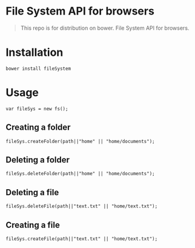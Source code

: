 # File System API for browsers
> This repo is for distribution on bower. File System API for browsers.

# Installation

```bower install fileSystem```

# Usage
```var fileSys = new fs();```
## Creating a folder
```fileSys.createFolder(path||"home" || "home/documents");```
## Deleting a folder
```fileSys.deleteFolder(path||"home" || "home/documents");```
## Deleting a file
```fileSys.deleteFile(path||"text.txt" || "home/text.txt");```
## Creating a file
```fileSys.createFile(path||"text.txt" || "home/text.txt");```
